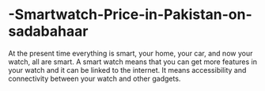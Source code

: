 # -Smartwatch-Price-in-Pakistan-on-sadabahaar
At the present time everything is smart, your home, your car, and now your watch, all are smart. A smart watch means that you can get more features in your watch and it can be linked to the internet. It means accessibility and connectivity between your watch and other gadgets. 
